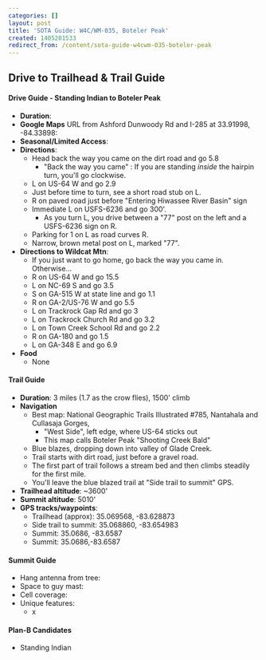 ```yaml
---
categories: []
layout: post
title: 'SOTA Guide: W4C/WM-035, Boteler Peak'
created: 1405201533
redirect_from: /content/sota-guide-w4cwm-035-boteler-peak
---
```

Drive to Trailhead & Trail Guide
--------------------------------------------------------
#### Drive Guide - Standing Indian to Boteler Peak

* **Duration**: 
* **Google Maps** URL from Ashford Dunwoody Rd and I-285 at 33.91998, -84.33898: 
* **Seasonal/Limited Access**:
* **Directions**:
    * Head back the way you came on the dirt road and go 5.8
        * "Back the way you came" : If you are standing *inside* the hairpin turn, you'll go clockwise.
    * L on US-64 W and go 2.9
	* Just before time to turn, see a short road stub on L.
	* R on paved road just before "Entering Hiwassee River Basin" sign
	* Immediate L on USFS-6236 and go 300'.
	    * As you turn L, you drive between a "77" post on the left and a USFS-6236 sign on R.
	* Parking for 1 on L as road curves R.
    * Narrow, brown metal post on L, marked "77".
* **Directions to Wildcat Mtn**:
    * If you just want to go home, go back the way you came in.  Otherwise...
    * R on US-64 W and go 15.5
    * L on NC-69 S and go 3.5
    * S on GA-515 W at state line and go 1.1
    * R on GA-2/US-76 W and go 5.5
    * L on Trackrock Gap Rd and go 3
    * L on Trackrock Church Rd and go 3.2
    * L on Town Creek School Rd and go 2.2
    * R on GA-180 and go 1.5
    * L on GA-348 E and go 6.9
* **Food**
    * None

#### Trail Guide

* **Duration**: 3 miles (1.7 as the crow flies), 1500' climb
* **Navigation**
    * Best map: National Geographic Trails Illustrated #785, Nantahala and Cullasaja Gorges, 
        * "West Side", left edge, where US-64 sticks out
        * This map calls Boteler Peak "Shooting Creek Bald"
    * Blue blazes, dropping down into valley of Glade Creek.
    * Trail starts with dirt road, just before a gravel road.
    * The first part of trail follows a stream bed and then climbs steadily for the first mile.
    * You'll leave the blue blazed trail at "Side trail to summit" GPS.
* **Trailhead altitude**: ~3600'
* **Summit altitude**: 5010'
* **GPS tracks/waypoints**:
    * Trailhead (approx): 35.069568, -83.628873
    * Side trail to summit: 35.068860, -83.654983
    * Summit: 35.0686, -83.6587
    * Summit: 35.0686,-83.6587

#### Summit Guide

* Hang antenna from tree:
* Space to guy mast:
* Cell coverage:
* Unique features:
    * x

#### Plan-B Candidates

* Standing Indian
